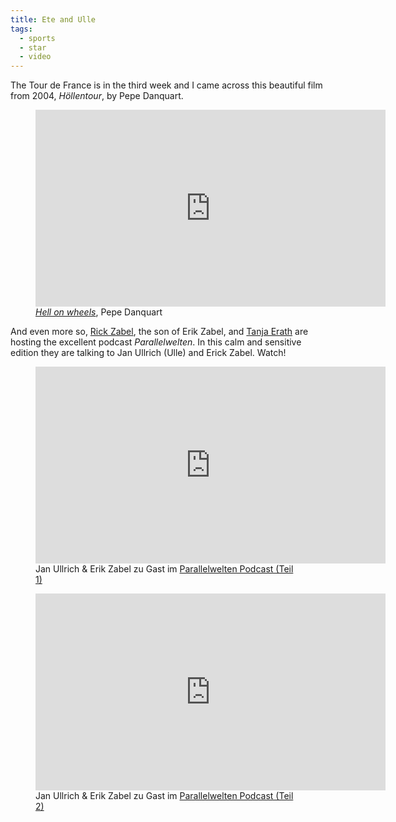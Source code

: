```yaml
---
title: Ete and Ulle
tags: 
  - sports
  - star
  - video
---
```

The Tour de France is in the third week and I came across this beautiful film from 2004, <cite>Höllentour</cite>, by Pepe Danquart. 

<figure>
<iframe width="560" height="315" src="https://www.youtube.com/embed/wUu0AoIDHkc?si=EJVhXst6XRs7JR2Q" title="YouTube video player" frameborder="0" allow="accelerometer; autoplay; clipboard-write; encrypted-media; gyroscope; picture-in-picture; web-share" referrerpolicy="strict-origin-when-cross-origin" allowfullscreen></iframe>
<figcaption>
<a href="https://youtu.be/wUu0AoIDHkc?si=PTRgjV8fCCgmfd3l"><cite>Hell on wheels</cite></a>, Pepe Danquart
</figcaption>
</figure>

And even more so, [Rick Zabel](https://www.rickzabel.de), the son of Erik Zabel, and [Tanja Erath](https://www.instagram.com/taennele/) are hosting the excellent podcast <cite>Parallelwelten</cite>. In this calm and sensitive edition they are talking to Jan Ullrich (Ulle) and Erick Zabel. Watch! 

<figure>
<iframe width="560" height="315" src="https://www.youtube.com/embed/AotDuAvcFD0?si=XUS3XxJdTtU6eCTn" title="YouTube video player" frameborder="0" allow="accelerometer; autoplay; clipboard-write; encrypted-media; gyroscope; picture-in-picture; web-share" referrerpolicy="strict-origin-when-cross-origin" allowfullscreen></iframe>
<figcaption> Jan Ullrich & Erik Zabel zu Gast im <a href="https://youtu.be/AotDuAvcFD0?si=zsvYe2ETWQbAugH5 ">Parallelwelten Podcast (Teil 1)</a></figcaption>
</figure>

<figure>
<iframe width="560" height="315" src="https://www.youtube.com/embed/XUQjJyPXtQk?si=VEQjLUu007K48ks1" title="YouTube video player" frameborder="0" allow="accelerometer; autoplay; clipboard-write; encrypted-media; gyroscope; picture-in-picture; web-share" referrerpolicy="strict-origin-when-cross-origin" allowfullscreen></iframe>
<figcaption>Jan Ullrich & Erik Zabel zu Gast im <a href="https://youtu.be/XUQjJyPXtQk?si=MH3HsETSGD3yC0nc">Parallelwelten Podcast (Teil 2)</a></figcaption>
</figure>